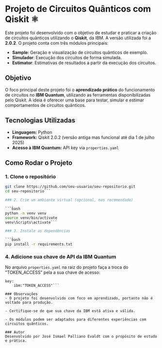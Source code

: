 # Projeto de Circuitos Quânticos com Qiskit ⚛️

Este projeto foi desenvolvido com o objetivo de estudar e praticar a criação de circuitos quânticos utilizando o **Qiskit**, da IBM. A versão utilizada foi a **2.0.2**. O projeto conta com três módulos principais:

- **Sample**: Geração e visualização de circuitos quânticos de exemplo.
- **Simulador**: Execução dos circuitos de forma simulada.
- **Estimator**: Estimativas de resultados a partir da execução dos circuitos.

##  Objetivo

O foco principal deste projeto foi o **aprendizado prático** do funcionamento de circuitos no **IBM Quantum**, utilizando as ferramentas disponibilizadas pelo Qiskit. A ideia é oferecer uma base para testar, simular e estimar comportamentos de circuitos quânticos.

## Tecnologias Utilizadas

- **Linguagem:** Python 
- **Framework:** Qiskit 2.0.2 (versão antiga mas funcional até dia 1 de julho 2025)
- **Acesso à IBM Quantum:** API key via `properties.yaml`

##  Como Rodar o Projeto

### 1. Clone o repositório

```bash
git clone https://github.com/seu-usuario/seu-repositorio.git
cd seu-repositorio```

### 2. Crie um ambiente virtual (opcional, mas recomendado)

```b̀ash
python -m venv venv
source venv/bin/activate
venv\Scripts\activate```

### 3. Instale as dependências

```b̀ash
pip install -r requirements.txt
```

### 4. Adicione sua chave de API da IBM Quantum
No arquivo `properties.yaml` na raiz do projeto faça a troca do "TOKEN_ACCESS" pela a sua chave de acesso:

```b̀ash
key:
    ibm:"TOKEN_ACCESS"```

### Observações
- O projeto foi desenvolvido com foco em aprendizado, portanto não é voltado para produção.

- Certifique-se de que sua chave da IBM está ativa e válida.

- Os módulos podem ser adaptados para diferentes experiências com circuitos quânticos.

### Autor
Desenvolvido por José Ismael Palliano Evaldt com o propósito de estudo e prática.
